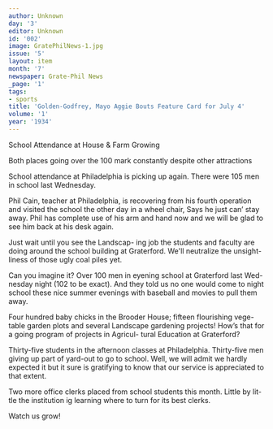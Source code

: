 ```yaml
---
author: Unknown
day: '3'
editor: Unknown
id: '002'
image: GratePhilNews-1.jpg
issue: '5'
layout: item
month: '7'
newspaper: Grate-Phil News
_page: '1'
tags:
- sports
title: 'Golden-Godfrey, Mayo Aggie Bouts Feature Card for July 4'
volume: '1'
year: '1934'
---
```

School Attendance at
House & Farm Growing

Both places going over the 100
mark constantly despite
other attractions

School attendance at Philadelphia is
picking up again. There were 105 men
in school last Wednesday.

Phil Cain, teacher at Philadelphia, is
recovering from his fourth operation and
visited the school the other day in a
wheel chair, Says he just can’ stay
away. Phil has complete use of his arm
and hand now and we will be glad to
see him back at his desk again.

Just wait until you see the Landscap-
ing job the students and faculty are
doing around the school building at
Graterford. We'll neutralize the unsight-
liness of those ugly coal piles yet.

Can you imagine it? Over 100 men in
eyening school at Graterford last Wed-
nesday night (102 to be exact). And
they told us no one would come to night
school these nice summer evenings with
baseball and movies to pull them away.

Four hundred baby chicks in the
Brooder House; fifteen flourishing vege-
table garden plots and several Landscape
gardening projects! How’s that for a
going program of projects in Agricul-
tural Education at Graterford?

Thirty-five students in the afternoon
classes at Philadelphia. Thirty-five men
giving up part of yard-out to go to
school. Well, we will admit we hardly
expected it but it sure is gratifying to
know that our service is appreciated to
that extent.

Two more office clerks placed from
school students this month. Little by lit-
tle the institution ig learning where to
turn for its best clerks.

Watch us grow!